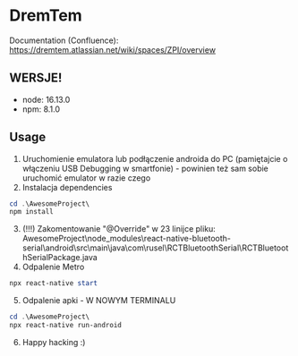 # DremTem

Documentation (Confluence): https://dremtem.atlassian.net/wiki/spaces/ZPI/overview

## WERSJE!

- node: 16.13.0
- npm: 8.1.0

## Usage

1. Uruchomienie emulatora lub podłączenie androida do PC (pamiętajcie o włączeniu USB Debugging w smartfonie) - powinien też sam sobie uruchomić emulator w razie czego
2. Instalacja dependencies

```powershell
cd .\AwesomeProject\
npm install
```

3. (!!!) Zakomentowanie "@Override" w 23 linijce pliku: AwesomeProject\node_modules\react-native-bluetooth-serial\android\src\main\java\com\rusel\RCTBluetoothSerial\RCTBluetoothSerialPackage.java
4. Odpalenie Metro

```powershell
npx react-native start
```

5. Odpalenie apki - W NOWYM TERMINALU

```powershell
cd .\AwesomeProject\
npx react-native run-android
```

6. Happy hacking :)
